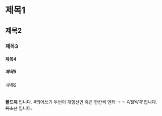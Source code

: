 # 제목1

## 제목2

### 제목3

#### 제목4

##### 제목5

###### 제목6

**볼드체** 입니다.  #띄어쓰기 두번이 개행선언 혹은 한칸씩 엔터 ㄱㄱ
*이텔릭체* 입니다.  
~~취소선~~ 입니다.  